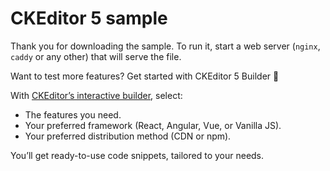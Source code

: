 # CKEditor 5 sample

Thank you for downloading the sample. To run it, start a web server (`nginx`, `caddy` or any other) that will serve the file.

Want to test more features? Get started with CKEditor 5 Builder 🚀

With [CKEditor’s interactive builder](https://ckeditor.com/ckeditor-5/builder/), select:

* The features you need.
* Your preferred framework (React, Angular, Vue, or Vanilla JS).
* Your preferred distribution method (CDN or npm).

You’ll get ready-to-use code snippets, tailored to your needs.
